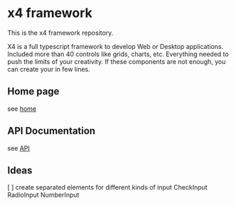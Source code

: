 # x4 framework

This is the x4 framework repository.

X4 is a full typescript framework to develop Web or Desktop applications.
Included more than 40 controls like grids, charts, etc. Everything needed to push the limits of your creativity.
If these components are not enough, you can create your in few lines.

## Home page
see [home](https://x4js.org)

## API Documentation
see [API](https://x4js.org/api/)

## Ideas

[ ] create separated elements for different kinds of input
	CheckInput
	RadioInput
	NumberInput
